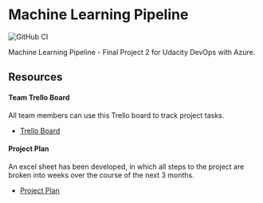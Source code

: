 # Machine Learning Pipeline

![GitHub CI](https://github.com/subaquatic-pierre/udacity-ml-pipeline-project/workflows/Python%20application%20test%20with%20Github%20Actions/badge.svg)

Machine Learning Pipeline - Final Project 2 for Udacity DevOps with Azure.

## Resources

#### Team Trello Board

All team members can use this Trello board to track project tasks.

- [Trello Board](https://trello.com/b/43FaIYZI/machine-learning-pipeline)

#### Project Plan

An excel sheet has been developed, in which all steps to the project are broken into weeks over the course of the next 3 months.

- [Project Plan](https://docs.google.com/spreadsheets/d/1zUXeUu7ceJ1TZbbRQ6UzTBJNdOCcpLiqsexRYvNkBF0/edit?usp=sharing)
